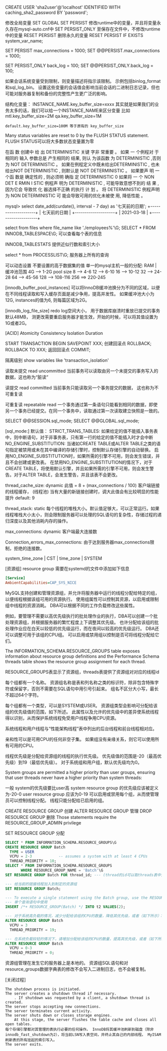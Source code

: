 CREATE USER 'sha2user'@'localhost' IDENTIFIED WITH caching_sha2_password BY 'password';

修改全局变量
SET GLOBAL 
SET PERSIST 修改runtime中的变量，并且将变量永久存在mysql-auto.cnf中
SET PERSIST_ONLY  至保存在文件中，不修改runtime中的变量
RESET PERSIST 删除永久的变量
RESET PERSIST IF EXISTS system_var_name;

SET PERSIST max_connections = 1000;
SET @@PERSIST.max_connections = 1000;

SET PERSIST_ONLY back_log = 100;
SET @@PERSIST_ONLY.back_log = 100;

如果会话系统变量受到限制，则变量描述将指示该限制。 示例包括binlog_format和sql_log_bin。 
设置这些变量的会话值会影响当前会话的二进制日志记录，但也可能对服务器复制和备份的完整性产生更广泛的影响。

结构化变量：
    INSTANCE_NAME.key_buffer_size=xxxx
    其实就是如果我们的业务太多的话，我们可以给一个INSTANCE_NAME来区分变量
    比如
    mtl.key_buffer_size=2M
    qa.key_buffer_size=1M

    default.key_buffer_size=100M 等于原有的 key_buffer_size


Many status variables are reset to 0 by the FLUSH STATUS statement.
FLUSH STATUS可以将大多数状态变量置为零

在函 数 创建中 给 出 DETERMINISTIC 关键 字非 常重要 。 如果 一
个例程对 于 相同的 输入 参数总是 产生相同的 结果, 则认 为该函数
为 DETERMINISTIC ,否则为 NOT DETERMINISTIC 。 如果在例程定义中既未给出DETERMINISTIC ,
也未给出NOT DETERMINISTIC , 则默认是 NOT DETERMINISTIC 。 如果要声
明 一 个函 数是 确定性的 , 则必须明 确指 定 DETERMINISTIC 0
如果将 一 个 NON DET E RMIN I STIC 例程声 明为 DETERMINISTIC ,
可能导致意想不到的 结 果 , 因为它会 导致优 化 器选择不正确 的执行
计 划 。 将 DETERMINISTIC 例程声明 为 NON DETERMINISTIC 可
能会导致可用的优化未被使 用, 降低性能 。


mysql> select date_add(curdate(), interval - 7 day) as '七天前的日期';
+--------------------+
| 七天前的日期         |
+--------------------+
| 2021-03-18         |
+--------------------+

select  from files where file_name like './employees%'\G;
SELECT * FROM INNODB_TABLESPACE\G;
可以查看每个表的信息

INNODB_TABLESTATS
提供近似行数和索引大小

select * from PROCESSLIST\G;
服务器上所有的查询

[innodb_buffer_pool_size]:
InnoDB存储引擎可以使用多少内存空间来缓存内存中的数据和索引
可以动态设置
不要设置的高于数据集的值
单一的mysql主机一般的分配:
RAM | 缓冲池范围
4G --> 1-2G pool size
8 --> 4-6
12 --> 6-10
16 --> 10-12
32 --> 24-28
64 --> 45-56
128 --> 108-116
256 ==> 220-245

[innodb_buffer_pool_instances]
可以将InnoDB缓冲池换分为不同的区域，以便在不同线程读取和写入缓存页面是减少争用，提高并发性。
如果缓冲池大小为12G, instances的值为6, 则每篇区域为2G。

[innodb_log_file_size]
redo log空间大小， 用于数据库崩溃时重放已提交的事务
默认48MB， 测更改需要重启服务器才能生效，开始的时候，可以将其值设置为1G或者2G。

[ACID]
Atomicity
Consistency
Isolation
Duration

START TRANSACTION
BEGIN
SAVEPOINT XXX; 创建回滚点
ROLLBACK;
ROLLBACK TO XXX; 返回回滚点
COMMIT;

隔离级别
show variables like 'transaction_isolation'

读取未提交 read uncommitted
当前事务可以读取由另一个未提交的事务写入的数据，这也称为“脏读”

读提交 read committed
当前事务只能读取另一个事务提交的数据， 这也称为不可重复读

可重复读 repeatable read
一个事务通过第一条语句只能看到相同的数据，即使另一个事务已经提交。在同一个事务中，读取通过第一次读取建立快照是一致的。


SELECT @@SESSION.sql_mode;
SELECT @@GLOBAL.sql_mode;

[sql_mode:] 
    默认值：
        STRICT_TRANS_TABLES: 如果给定的值不能插入事务表中，则中断语句，对于非事务表，只有第一行的给定的值不能插入时才会中断
        NO_ENGINE_SUBSTITUTION: 当诸如CREATE TABLE或ALTER TABLE之类的语句指定被禁用或未在其中编译的存储引擎时，控制默认存储引擎的自动替换。
            启用NO_ENGINE_SUBSTITUTION时，如果所需的引擎不可用，则会发生错误，并且不会创建或更改表。
            在禁用NO_ENGINE_SUBSTITUTION的情况下，对于CREATE TABLE，将使用默认引擎，并且如果所需的引擎不可用，则会发生警告。对于ALTER TABLE，会发生警告，并且该表不会更改。
    
thread_cache_size:
    dynamic
    此值 = 8 + (max_connections / 100)
    客户端链接的线程缓存， (线程池) 当有大量的新链接创建时，调大此值会有比较明显的性能提升
    default: 9

thread_stack:
    static
    每个线程的堆栈大小。默认值足够大，可以正常运行。如果线程堆栈大小太小，则会限制服务器可以处理的SQL语句的复杂性，存储过程的递归深度以及其他消耗内存的操作。

max_connections:
    dynamic
    客户端最大连接数

Connection_errors_max_connections:
    由于达到服务器max_connections限制，拒绝的连接数。


system_time_zone                  | CST               |
time_zone                         | SYSTEM   


[资源组]
resource group
需要在systemd的文件中添加如下信息

```ini
[Service]
AmbientCapabilities=CAP_SYS_NICE
```

MySQL支持创建和管理资源组，并允许将服务器中运行的线程分配给特定的组，以便线程根据该组可用的资源执行。 
使用组属性可以控制其资源，以启用或限制组中线程的资源消耗。 DBA可以根据不同的工作负载修改这些属性。

例如，要管理不需要以高优先级执行的批处理作业的执行，DBA可以创建一个批处理资源组，并根据服务器的繁忙程度上下调整其优先级。 
也许分配给该组的批处理作业应在白天以较低的优先级运行，而在夜间以较高的优先级运行。
DBA还可以调整可用于该组的CPU组。 可以启用或禁用组以控制是否可将线程分配给它们。

The INFORMATION_SCHEMA.RESOURCE_GROUPS table exposes information about resource group definitions and the Performance Schema threads table shows the resource group assignment for each thread.

RESOURCE_GROUPS表显示了资源组，threads表提供了资源组对对应的线程id

每个组都有一个名称。 资源组名称是表和列名称之类的标识符，除非包含特殊字符或保留字，否则不需要在SQL语句中用引号引起来。 
组名不区分大小写，最长不超过64个字符。

每个组都有一个类型，可以是SYSTEM或USER。 资源组类型会影响可分配给该组的优先级值的范围，如下所述。 
此属性以及允许的优先级中的差异使系统线程得以识别，从而保护系统线程免受用户线程争用CPU资源。

系统线程和用户线程与“性能架构线程”表中列出的后台线程和前台线程相对应。

亲和性可以是可用CPU的任何非空子集。 如果组没有亲缘关系，则它可以使用所有可用的CPU。

线程优先级是分配给资源组的线程的执行优先级。 
优先级值的范围是-20（最高优先级）到19（最低优先级）。 
对于系统组和用户组，默认优先级均为0。

System groups are permitted a higher priority than user groups, ensuring that user threads never have a higher priority than system threads:

一般 system的优先级要比user高
    system resource group 的优先级应该被定义为-20-0
    user resource group 应该为0-19
可以启用或禁用每个组，从而使管理员可以控制线程分配。 线程只能分配给已启用的组。

CREATE RESOURCE GROUP 创建
ALTER RESOURCE GROUP  管理
DROP RESOURCE GROUP   删除
Those statements require the RESOURCE_GROUP_ADMIN privilege

SET RESOURCE GROUP    分配

```sql
SELECT * FROM INFORMATION_SCHEMA.RESOURCE_GROUPS\G
CREATE RESOURCE GROUP Batch
  TYPE = USER
  VCPU = 2-3            -- assumes a system with at least 4 CPUs
  THREAD_PRIORITY = 10;
SELECT * FROM INFORMATION_SCHEMA.RESOURCE_GROUPS
       WHERE RESOURCE_GROUP_NAME = 'Batch'\G
SET RESOURCE GROUP Batch FOR thread_id; --- (thread的id可以取threads表中查询)

--- 给当前的链接线程加入到制定的资源组
SET RESOURCE GROUP Batch;

--- To execute a single statement using the Batch group, use the RESOURCE_GROUP optimizer hint:
--- 单个查询语句中使用
INSERT /*+ RESOURCE_GROUP(Batch) */ INTO t2 VALUES(2);

--- 对于系统高负载的情况，减少分配给该组的CPU的数量，降低其优先级，或者（如下所示）：
ALTER RESOURCE GROUP Batch
  VCPU = 3
  THREAD_PRIORITY = 19;

--- 在系统负载较轻的情况下，请增加分配给该组的CPU的数量，提高其优先级，或者（如下所示）：
ALTER RESOURCE GROUP Batch
  VCPU = 0-3
  THREAD_PRIORITY = 0;

```

资源组管理在发生它的服务器上是本地的。 
资源组SQL语句和对resource_groups数据字典表的修改不会写入二进制日志，也不会被复制。


[关闭过程]
```
The shutdown process is initiated.
The server creates a shutdown thread if necessary.
    . If shutdown was requested by a client, a shutdown thread is created.
The server stops accepting new connections.
The server terminates current activity.
The server shuts down or closes storage engines.
    At this stage, the server flushes the table cache and closes all open tables.
每个存储引擎都对其管理的表执行必要的任何操作。 InnoDB将其缓冲池刷新到磁盘（除非innodb_fast_shutdown为2），将当前LSN写入表空间，并终止其自己的内部线程。 MyISAM刷新表的所有挂起的索引写入。
The server exits.
```